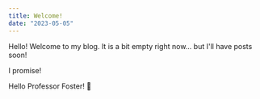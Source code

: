 ```yaml
---
title: Welcome!
date: "2023-05-05"
---
```


Hello! Welcome to my blog. It is a bit empty right now... but I'll have posts soon!

I promise!

Hello Professor Foster! 👋